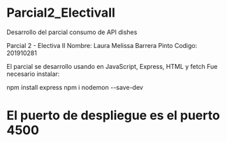# Parcial2_ElectivaII
Desarrollo del parcial consumo de API dishes

Parcial 2 - Electiva II Nombre: Laura Melissa Barrera Pinto Codigo: 201910281

El parcial se desarrollo usando en JavaScript, Express, HTML y fetch Fue necesario instalar:

npm install express
npm i nodemon --save-dev

# El puerto de despliegue es el puerto 4500
